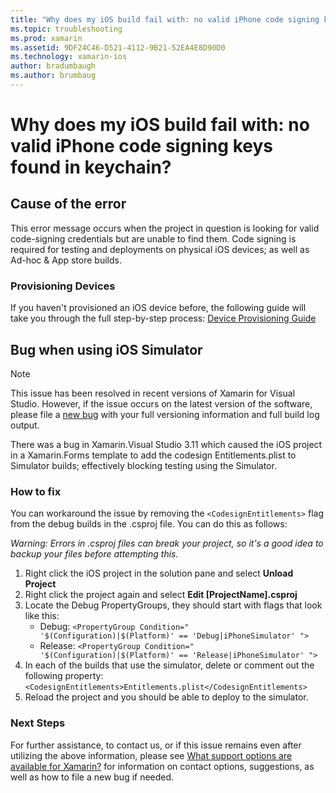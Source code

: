 ```yaml
---
title: "Why does my iOS build fail with: no valid iPhone code signing keys found in keychain?"
ms.topic: troubleshooting
ms.prod: xamarin
ms.assetid: 9DF24C46-D521-4112-9B21-52EA4E8D90D0
ms.technology: xamarin-ios
author: bradumbaugh
ms.author: brumbaug
---
```


# Why does my iOS build fail with: no valid iPhone code signing keys found in keychain?

## Cause of the error
This error message occurs when the project in question is looking for valid code-signing credentials but are unable to find them. Code signing is required for testing and deployments on physical iOS devices; as well as Ad-hoc & App store builds. 


### Provisioning Devices
If you haven't provisioned an iOS device before, the following guide will take you through the full step-by-step process: [Device Provisioning Guide](~/ios/get-started/installation/device-provisioning/index.md)


## Bug when using iOS Simulator

> [!NOTE]
> This issue has been resolved in recent versions of Xamarin for Visual Studio. However, if the issue occurs on the latest version of the software, please file a [new bug](~/cross-platform/troubleshooting/questions/howto-file-bug.md) with your full versioning information and full build log output.


There was a bug in Xamarin.Visual Studio 3.11 which caused the iOS project in a Xamarin.Forms template to add the codesign Entitlements.plist to Simulator builds; effectively blocking testing using the Simulator.

### How to fix
You can workaround the issue by removing the `<CodesignEntitlements>` flag from the debug builds in the .csproj file. You can do this as follows:

*Warning: Errors in .csproj files can break your project, so it's a good idea to backup your files before attempting this.*

1. Right click the iOS project in the solution pane and select **Unload Project**
2. Right click the project again and select **Edit [ProjectName].csproj**
3. Locate the Debug PropertyGroups, they should start with flags that look like this:
   - Debug: `<PropertyGroup Condition=" '$(Configuration)|$(Platform)' == 'Debug|iPhoneSimulator' ">`
   - Release: `<PropertyGroup Condition=" '$(Configuration)|$(Platform)' == 'Release|iPhoneSimulator' ">`
4. In each of the builds that use the simulator, delete or comment out the following property:
`<CodesignEntitlements>Entitlements.plist</CodesignEntitlements>`
5. Reload the project and you should be able to deploy to the simulator.

### Next Steps
For further assistance, to contact us, or if this issue remains even after utilizing the above information, please see [What support options are available for Xamarin?](~/cross-platform/troubleshooting/support-options.md) for information on contact options, suggestions, as well as how to file a new bug if needed. 
